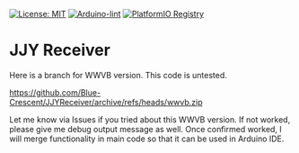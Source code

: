 [![License: MIT](https://img.shields.io/badge/License-MIT-yellow.svg)](https://opensource.org/licenses/MIT)
[![Arduino-lint](https://github.com/Blue-Crescent/JJYReceiver/actions/workflows/arduinolint.yml/badge.svg)](https://github.com/Blue-Crescent/JJYReceiver/actions/workflows/arduinolint.yml)
[![PlatformIO Registry](https://badges.registry.platformio.org/packages/blue-crescent/library/JJYReceiver.svg)](https://registry.platformio.org/libraries/blue-crescent/JJYReceiver)

# JJY Receiver

Here is a branch for WWVB version. This code is untested.

https://github.com/Blue-Crescent/JJYReceiver/archive/refs/heads/wwvb.zip

Let me know via Issues if you tried about this WWVB version. If not worked, please give me debug output message as well. Once confirmed worked, I will merge functionality in main code so that it can be used in Arduino IDE.
